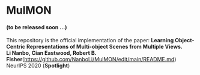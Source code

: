 # MulMON

#### (to be released soon ...)

This repository is the official implementation of the paper:
**Learning Object-Centric Representations of Multi-object Scenes from Multiple Views.  
Li Nanbo, Cian Eastwood, Robert B. Fisher**(https://github.com/NanboLi/MulMON/edit/main/README.md)  
NeurIPS 2020 (**Spotlight**)
